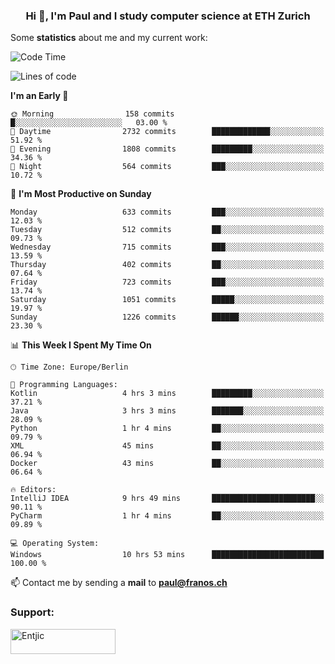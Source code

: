 <h3 align="center">Hi 👋, I'm Paul and I study computer science at ETH Zurich</h3>


Some **statistics** about me and my current work:

<!--START_SECTION:waka-->
![Code Time](http://img.shields.io/badge/Code%20Time-1%2C533%20hrs%2042%20mins-blue)

![Lines of code](https://img.shields.io/badge/From%20Hello%20World%20I%27ve%20Written-2.8%20million%20lines%20of%20code-blue)

**I'm an Early 🐤** 

```text
🌞 Morning                158 commits         █░░░░░░░░░░░░░░░░░░░░░░░░   03.00 % 
🌆 Daytime                2732 commits        █████████████░░░░░░░░░░░░   51.92 % 
🌃 Evening                1808 commits        █████████░░░░░░░░░░░░░░░░   34.36 % 
🌙 Night                  564 commits         ███░░░░░░░░░░░░░░░░░░░░░░   10.72 % 
```
📅 **I'm Most Productive on Sunday** 

```text
Monday                   633 commits         ███░░░░░░░░░░░░░░░░░░░░░░   12.03 % 
Tuesday                  512 commits         ██░░░░░░░░░░░░░░░░░░░░░░░   09.73 % 
Wednesday                715 commits         ███░░░░░░░░░░░░░░░░░░░░░░   13.59 % 
Thursday                 402 commits         ██░░░░░░░░░░░░░░░░░░░░░░░   07.64 % 
Friday                   723 commits         ███░░░░░░░░░░░░░░░░░░░░░░   13.74 % 
Saturday                 1051 commits        █████░░░░░░░░░░░░░░░░░░░░   19.97 % 
Sunday                   1226 commits        ██████░░░░░░░░░░░░░░░░░░░   23.30 % 
```


📊 **This Week I Spent My Time On** 

```text
🕑︎ Time Zone: Europe/Berlin

💬 Programming Languages: 
Kotlin                   4 hrs 3 mins        █████████░░░░░░░░░░░░░░░░   37.21 % 
Java                     3 hrs 3 mins        ███████░░░░░░░░░░░░░░░░░░   28.09 % 
Python                   1 hr 4 mins         ██░░░░░░░░░░░░░░░░░░░░░░░   09.79 % 
XML                      45 mins             ██░░░░░░░░░░░░░░░░░░░░░░░   06.94 % 
Docker                   43 mins             ██░░░░░░░░░░░░░░░░░░░░░░░   06.64 % 

🔥 Editors: 
IntelliJ IDEA            9 hrs 49 mins       ███████████████████████░░   90.11 % 
PyCharm                  1 hr 4 mins         ██░░░░░░░░░░░░░░░░░░░░░░░   09.89 % 

💻 Operating System: 
Windows                  10 hrs 53 mins      █████████████████████████   100.00 % 
```


<!--END_SECTION:waka-->

📫 Contact me by sending a **mail** to **paul@franos.ch**

<h3 align="left">Support:</h3>
<p><a href="https://ko-fi.com/Entjic"> <img align="left" src="https://cdn.ko-fi.com/cdn/kofi3.png?v=3" height="40" width="168" alt="Entjic" /></a></p>
